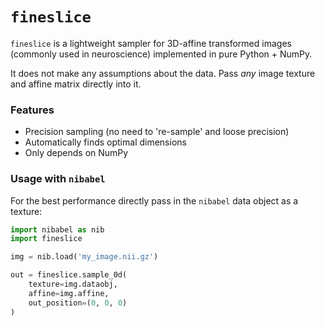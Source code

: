 # `fineslice`

`fineslice` is a lightweight sampler for 3D-affine transformed images (commonly used in neuroscience) implemented in 
pure Python + NumPy.

It does not make any assumptions about the data. Pass _any_ image texture and affine matrix directly into it.

### Features

- Precision sampling (no need to 're-sample' and loose precision)
- Automatically finds optimal dimensions
- Only depends on NumPy

### Usage with `nibabel`

For the best performance directly pass in the `nibabel` data object as a texture:

```Python
import nibabel as nib
import fineslice

img = nib.load('my_image.nii.gz')

out = fineslice.sample_0d(
    texture=img.dataobj,
    affine=img.affine,
    out_position=(0, 0, 0)
)
```
